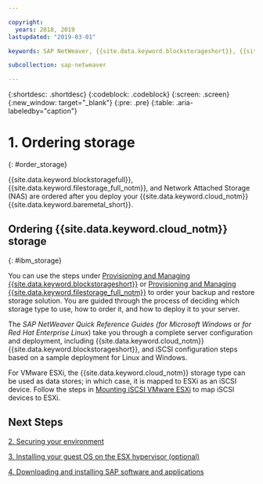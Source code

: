 ```yaml
---

copyright:
  years: 2018, 2019
lastupdated: "2019-03-01"

keywords: SAP NetWeaver, {{site.data.keyword.blockstorageshort}}, {{site.data.keyword.filestorage_full_notm}}, {{site.data.keyword.cloud_notm}}, {{site.data.keyword.baremetal_short}}

subcollection: sap-netweaver

---
```


{:shortdesc: .shortdesc}
{:codeblock: .codeblock}
{:screen: .screen}
{:new_window: target="_blank"}
{:pre: .pre}
{:table: .aria-labeledby="caption"}

# 1. Ordering storage
{: #order_storage}

{{site.data.keyword.blockstoragefull}}, {{site.data.keyword.filestorage_full_notm}}, and Network Attached Storage (NAS) are ordered after you deploy your {{site.data.keyword.cloud_notm}} {{site.data.keyword.baremetal_short}}.

## Ordering {{site.data.keyword.cloud_notm}} storage
{: #ibm_storage}

You can use the steps under [Provisioning and Managing {{site.data.keyword.blockstorageshort}}](/docs/infrastructure/BlockStorage?topic=BlockStorage-GettingStarted#GettingStarted) or [Provisioning and Managing {{site.data.keyword.filestorage_full_notm}}](/docs/infrastructure/FileStorage?topic=FileStorage-orderingConsole#orderingConsole) to order your backup and restore storage solution. You are guided through the process of deciding which storage type to use, how to order it, and how to deploy it to your server.

The *SAP NetWeaver Quick Reference Guides (for Microsoft Windows* or *for Red Hat Enterprise Linux*) take you through a complete server configuration and deployment, including {{site.data.keyword.cloud_notm}} {{site.data.keyword.blockstorageshort}}, and iSCSI configuration steps based on a sample deployment for Linux and Windows.

For VMware ESXi, the {{site.data.keyword.cloud_notm}} storage type can be used as data stores; in which case, it is mapped to ESXi as an iSCSI device. Follow the steps in [Mounting iSCSI VMware ESXi](/docs/infrastructure/vmware?topic=VMware-mounting-iscsi-vmware-esxi#mounting-iscsi-vmware-esxi) to map iSCSI devices to ESXi.

## Next Steps

  [2. Securing your environment](/docs/infrastructure/sap-netweaver?topic=sap-netweaver-secure_environment#secure_environment)

  [3. Installing your guest OS on the ESX hypervisor (optional)](/docs/infrastructure/sap-netweaver?topic=sap-netweaver-install_guest_os#install_guest_os)

  [4. Downloading and installing SAP software and applications](/docs/infrastructure/sap-netweaver?topic=sap-netweaver-install_sap#install_sap)
